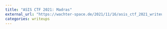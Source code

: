 ```yaml
---
title: "ASIS CTF 2021: Madras"
external_url: "https://wachter-space.de/2021/11/16/asis_ctf_2021_writeup#madras"
categories: writeups
---
```


